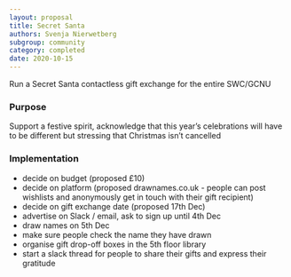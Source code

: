 ```yaml
---
layout: proposal
title: Secret Santa
authors: Svenja Nierwetberg
subgroup: community
category: completed
date: 2020-10-15
---
```


Run a Secret Santa contactless gift exchange for the entire SWC/GCNU

<!--end summary-->

### Purpose

Support a festive spirit, acknowledge that this year’s celebrations will have to be different but stressing that Christmas isn’t cancelled


### Implementation

- decide on budget (proposed £10)
- decide on platform (proposed drawnames.co.uk - people can post wishlists and anonymously get in touch with their gift recipient)
- decide on gift exchange date (proposed 17th Dec)
- advertise on Slack / email, ask to sign up until 4th Dec
- draw names on 5th Dec
- make sure people check the name they have drawn
- organise gift drop-off boxes in the 5th floor library
- start a slack thread for people to share their gifts and express their gratitude
